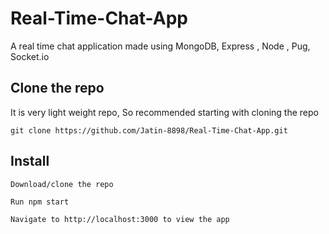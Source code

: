 # Real-Time-Chat-App
A real time chat application made using MongoDB, Express , Node , Pug, Socket.io

## Clone the repo
It is very light weight repo, So recommended starting with cloning the repo
```
git clone https://github.com/Jatin-8898/Real-Time-Chat-App.git
```


## Install
  ```
  Download/clone the repo
  
  Run npm start
  
  Navigate to http://localhost:3000 to view the app
  
  ```
